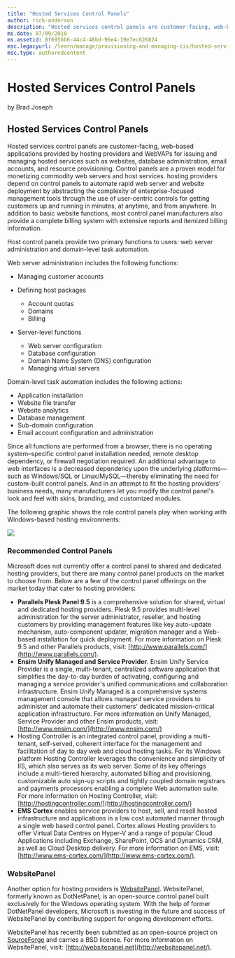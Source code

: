 ```yaml
---
title: "Hosted Services Control Panels"
author: rick-anderson
description: "Hosted services control panels are customer-facing, web-based applications provided by hosting providers and WebVAPs for issuing and managing hosted services..."
ms.date: 07/09/2010
ms.assetid: 8f6956b6-44c4-48bd-96e4-19e7ec626824
msc.legacyurl: /learn/manage/provisioning-and-managing-iis/hosted-services-control-panels
msc.type: authoredcontent
---
```

# Hosted Services Control Panels

by Brad Joseph

## Hosted Services Control Panels

Hosted services control panels are customer-facing, web-based applications provided by hosting providers and WebVAPs for issuing and managing hosted services such as websites, database administration, email accounts, and resource provisioning. Control panels are a proven model for monetizing commodity web servers and host services. hosting providers depend on control panels to automate rapid web server and website deployment by abstracting the complexity of enterprise-focused management tools through the use of user-centric controls for getting customers up and running in minutes, at anytime, and from anywhere. In addition to basic website functions, most control panel manufacturers also provide a complete billing system with extensive reports and itemized billing information.

Host control panels provide two primary functions to users: web server administration and domain-level task automation.

Web server administration includes the following functions:

- Managing customer accounts
- Defining host packages

    - Account quotas
    - Domains
    - Billing
- Server-level functions

    - Web server configuration
    - Database configuration
    - Domain Name System (DNS) configuration
    - Managing virtual servers

Domain-level task automation includes the following actions:

- Application installation
- Website file transfer
- Website analytics
- Database management
- Sub-domain configuration
- Email account configuration and administration

Since all functions are performed from a browser, there is no operating system–specific control panel installation needed, remote desktop dependency, or firewall negotiation required. An additional advantage to web interfaces is a decreased dependency upon the underlying platforms—such as Windows/SQL or Linux/MySQL—thereby eliminating the need for custom-built control panels. And in an attempt to fit the hosting providers' business needs, many manufacturers let you modify the control panel's look and feel with skins, branding, and customized modules.

The following graphic shows the role control panels play when working with Windows-based hosting environments:

[![](hosted-services-control-panels/_static/image2.png)](hosted-services-control-panels/_static/image1.png)

### Recommended Control Panels

Microsoft does not currently offer a control panel to shared and dedicated hosting providers, but there are many control panel products on the market to choose from. Below are a few of the control panel offerings on the market today that cater to hosting providers:

- **Parallels Plesk Panel 9.5** is a comprehensive solution for shared, virtual and dedicated hosting providers. Plesk 9.5 provides multi-level administration for the server administrator, reseller, and hosting customers by providing management features like key auto-update mechanism, auto-component updater, migration manager and a Web-based installation for quick deployment. For more information on Plesk 9.5 and other Parallels products, visit: [http://www.parallels.com/](http://www.parallels.com/).
- **Ensim** **Unify Managed and Service Provider**. Ensim Unify Service Provider is a single, multi-tenant, centralized software application that simplifies the day-to-day burden of activating, configuring and managing a service provider's unified communications and collaboration infrastructure. Ensim Unify Managed is a comprehensive systems management console that allows managed service providers to administer and automate their customers' dedicated mission-critical application infrastructure. For more information on Unify Managed, Service Provider and other Ensim products, visit: [http://www.ensim.com/](http://www.ensim.com/)
- Hosting Controller is an integrated control panel, providing a multi-tenant, self-served, coherent interface for the management and facilitation of day to day web and cloud hosting tasks. For its Windows platform Hosting Controller leverages the convenience and simplicity of IIS, which also serves as its web server. Some of its key offerings include a multi-tiered hierarchy, automated billing and provisioning, customizable auto sign-up scripts and tightly coupled domain registrars and payments processors enabling a complete Web automation suite. For more information on Hosting Controller, visit: [http://hostingcontroller.com/](http://hostingcontroller.com/)
- **EMS Cortex** enables service providers to host, sell, and resell hosted infrastructure and applications in a low cost automated manner through a single web based control panel. Cortex allows Hosting providers to offer Virtual Data Centres on Hyper-V and a range of popular Cloud Applications including Exchange, SharePoint, OCS and Dynamics CRM, as well as Cloud Desktop delivery. For more information on EMS, visit: [http://www.ems-cortex.com/](http://www.ems-cortex.com/).

### WebsitePanel

Another option for hosting providers is [WebsitePanel](websitepanel.md). WebsitePanel, formerly known as DotNetPanel, is an open-source control panel built exclusively for the Windows operating system. With the help of former DotNetPanel developers, Microsoft is investing in the future and success of WebsitePanel by contributing support for ongoing development efforts.

WebsitePanel has recently been submitted as an open-source project on [SourceForge](http://sourceforge.net/) and carries a BSD license. For more information on WebsitePanel, visit: [http://websitepanel.net](http://websitepanel.net/).
